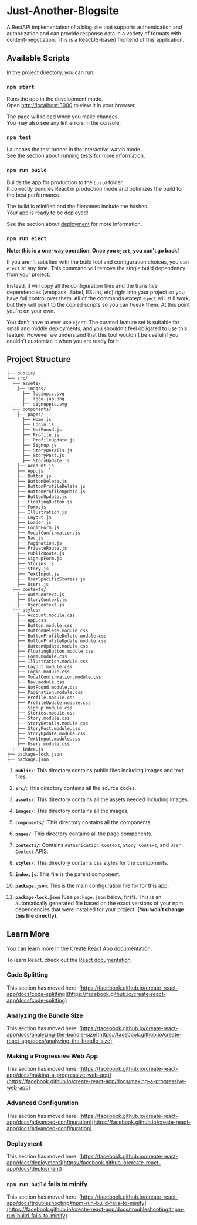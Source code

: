 # Just-Another-Blogsite

A RestAPI implementation of a blog site that supports authentication and authorization and can provide response data in a variety of formats with content-negotiation. This is a ReactJS-based frontend of this application.

## Available Scripts

In the project directory, you can run:

### `npm start`

Runs the app in the development mode.\
Open [http://localhost:3000](http://localhost:3000) to view it in your browser.

The page will reload when you make changes.\
You may also see any lint errors in the console.

### `npm test`

Launches the test runner in the interactive watch mode.\
See the section about [running tests](https://facebook.github.io/create-react-app/docs/running-tests) for more information.

### `npm run build`

Builds the app for production to the `build` folder.\
It correctly bundles React in production mode and optimizes the build for the best performance.

The build is minified and the filenames include the hashes.\
Your app is ready to be deployed!

See the section about [deployment](https://facebook.github.io/create-react-app/docs/deployment) for more information.

### `npm run eject`

**Note: this is a one-way operation. Once you `eject`, you can't go back!**

If you aren't satisfied with the build tool and configuration choices, you can `eject` at any time. This command will remove the single build dependency from your project.

Instead, it will copy all the configuration files and the transitive dependencies (webpack, Babel, ESLint, etc) right into your project so you have full control over them. All of the commands except `eject` will still work, but they will point to the copied scripts so you can tweak them. At this point you're on your own.

You don't have to ever use `eject`. The curated feature set is suitable for small and middle deployments, and you shouldn't feel obligated to use this feature. However we understand that this tool wouldn't be useful if you couldn't customize it when you are ready for it.

## Project Structure

    ├── public/
    ├── src/
      ├── assets/
        ├── images/
          ├── loginpic.svg
          ├── logo-jab.png
          ├── signuppic.svg
      ├── components/
        ├── pages/
          ├── Home.js
          ├── Login.js
          ├── NotFound.js
          ├── Profile.js
          ├── ProfileUpdate.js
          ├── Signup.js
          ├── StoryDetails.js
          ├── StoryPost.js
          ├── StoryUpdate.js
        ├── Account.js
        ├── App.js
        ├── Button.js
        ├── ButtonDelete.js
        ├── ButtonProfileDelete.js
        ├── ButtonProfileUpdate.js
        ├── ButtonUpdate.js
        ├── FloatingButton.js
        ├── Form.js
        ├── Illustration.js
        ├── Layout.js
        ├── Loader.js
        ├── LoginForm.js
        ├── ModalConfirmation.js
        ├── Nav.js
        ├── Pagination.js
        ├── PrivateRoute.js
        ├── PublicRoute.js
        ├── SignupForm.js
        ├── Stories.js
        ├── Story.js
        ├── TextInput.js
        ├── UserSpecificStories.js
        ├── Users.js
      ├── contexts/
        ├── AuthContext.js
        ├── StoryContext.js
        ├── UserContext.js
      ├── styles/
        ├── Account.module.css
        ├── App.css
        ├── Button.module.css
        ├── ButtonDelete.module.css
        ├── ButtonProfileDelete.module.css
        ├── ButtonProfileUpdate.module.css
        ├── ButtonUpdate.module.css
        ├── FloatingButton.module.css
        ├── Form.module.css
        ├── Illustration.module.css
        ├── Layout.module.css
        ├── Login.module.css
        ├── ModalConfirmation.module.css
        ├── Nav.module.css
        ├── NotFound.module.css
        ├── Pagination.module.css
        ├── Profile.module.css
        ├── ProfileUpdate.module.css
        ├── Signup.module.css
        ├── Stories.module.css
        ├── Story.module.css
        ├── StoryDetails.module.css
        ├── StoryPost.module.css
        ├── StoryUpdate.module.css
        ├── TextInput.module.css
        ├── Users.module.css
      ├── index.js
    ├── package-lock.json
    ├── package.json
    

1.  **`public/`**: This directory contains public files including images and text files.

2.  **`src/`**: This directory contains all the source codes.

3.  **`assets/`**: This directory contains all the assets needed including images.

4.  **`images/`**: This directory contains all the images. 

5.  **`components/`**: This directory contains all the components.

6.  **`pages/`**: This directory contains all the page components.

7.  **`contexts/`**: Contains `Authenication Context`, `Story Context`, and `User Context` APIS.

8.  **`styles/`**: This directory contains css styles for the components.

9.  **`index.js`**: This file is the parent component.

10.  **`package.json`**: This is the main configuration file for for this app.

11.  **`package-lock.json`** (See `package.json` below, first). This is an automatically generated file based on the exact versions of your npm dependencies that were installed for your project. **(You won’t change this file directly).**


## Learn More

You can learn more in the [Create React App documentation](https://facebook.github.io/create-react-app/docs/getting-started).

To learn React, check out the [React documentation](https://reactjs.org/).

### Code Splitting

This section has moved here: [https://facebook.github.io/create-react-app/docs/code-splitting](https://facebook.github.io/create-react-app/docs/code-splitting)

### Analyzing the Bundle Size

This section has moved here: [https://facebook.github.io/create-react-app/docs/analyzing-the-bundle-size](https://facebook.github.io/create-react-app/docs/analyzing-the-bundle-size)

### Making a Progressive Web App

This section has moved here: [https://facebook.github.io/create-react-app/docs/making-a-progressive-web-app](https://facebook.github.io/create-react-app/docs/making-a-progressive-web-app)

### Advanced Configuration

This section has moved here: [https://facebook.github.io/create-react-app/docs/advanced-configuration](https://facebook.github.io/create-react-app/docs/advanced-configuration)

### Deployment

This section has moved here: [https://facebook.github.io/create-react-app/docs/deployment](https://facebook.github.io/create-react-app/docs/deployment)

### `npm run build` fails to minify

This section has moved here: [https://facebook.github.io/create-react-app/docs/troubleshooting#npm-run-build-fails-to-minify](https://facebook.github.io/create-react-app/docs/troubleshooting#npm-run-build-fails-to-minify)
